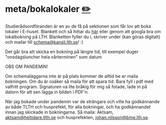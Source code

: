 # meta/bokalokaler [✏️](https://github.com/Dsek-LTH/srd-testamente/edit/master/./meta/bokalokaler.md)

Studierådsordföranden är en av de få på sektionen som får lov att boka lokaler i E-huset. Blankett och så hittar du [här](https://www.lth.se/lthin/schemalaeggninglokalbokning-paa-lth/lokalbokning-foer-tlth-dess-sektioner-och-andra-studentorganisationer/) eller genom att googla bra om lokalbokning på LTH. Blanketten fyller du i, skriver under (kan göras digitalt) och mailar till schema@kansli.lth.se! :)

Det går bra att skicka en bokning på längre tid, till exempel duger "onsdagsluncher hela vårterminen" som datum

OBS OM PANDEMIN!

Om schemaläggarna inte är på plats kommer de alltid be er maila bokningen. Om du är osäker så maila för att spara tid. Bara fyll i pdf med valfritt program. Signaturen va lite bråkig för mig så fotade, lade in på datorn för att sen lägga in bilden i PDF'n.

När jag bokade under pandemin var de strängare och ville ha godkännande av både TLTH och husprefekt, för alla bokningar, och ha godkännandet innan jag skickade in bokningarna. Så maila: Aktsam, aktsam@heltidare.tlth.se och husprefekten, johan.nilsson@bme.lth.se.
